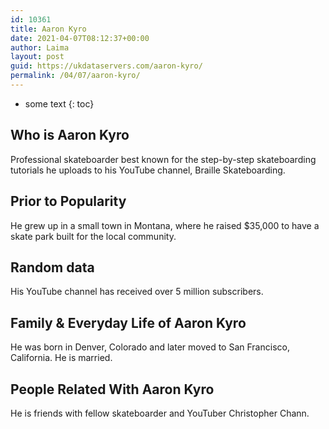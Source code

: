 ```yaml
---
id: 10361
title: Aaron Kyro
date: 2021-04-07T08:12:37+00:00
author: Laima
layout: post
guid: https://ukdataservers.com/aaron-kyro/
permalink: /04/07/aaron-kyro/
---
```


* some text
{: toc}


## Who is Aaron Kyro
                  
                  
                  
Professional skateboarder best known for the step-by-step skateboarding tutorials he uploads to his YouTube channel, Braille Skateboarding.
                  
              
            
              
            
                
                
                
## Prior to Popularity
                  
                  
                  
He grew up in a small town in Montana, where he raised $35,000 to have a skate park built for the local community.
                  
              
            
              
            
                
                
                
## Random data
                  
                  
                  
His YouTube channel has received over 5 million subscribers.
                  
              
            
              
            
                
                
                
## Family & Everyday Life of Aaron Kyro
                  
                  
                  
He was born in Denver, Colorado and later moved to San Francisco, California. He is married.
                  
              
            
              
            
                
                
                
## People Related With Aaron Kyro
                  
                  
                  
He is friends with fellow skateboarder and YouTuber Christopher Chann.
                  
              
            
              
            
                
              
            
              
              
            
            
              
            
          
          
          